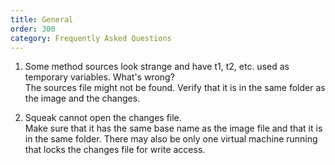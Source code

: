 ```yaml
---
title: General
order: 300
category: Frequently Asked Questions
---
```

1. Some method sources look strange and have t1, t2, etc. used as temporary variables. What's wrong?<br />
The sources file might not be found. Verify that it is in the same folder as the image and the changes.

2. Squeak cannot open the changes file.<br />
Make sure that it has the same base name as the image file and that it is in the same folder. There may also be only one virtual machine running that locks the changes file for write access.